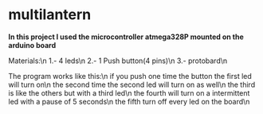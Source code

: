# multilantern
**In this project I used the microcontroller atmega328P mounted on the arduino board**

Materials:\n
1.- 4 leds\n
2.- 1 Push button(4 pins)\n
3.- protobard\n

The program works like this:\n
if you push one time the button the  first led will turn on\n
the second time the second led will turn on as well\n
the third is like the others but with a third led\n
the fourth will turn on a intermittent led with a pause of 5 seconds\n
the fifth turn off every led on the board\n
